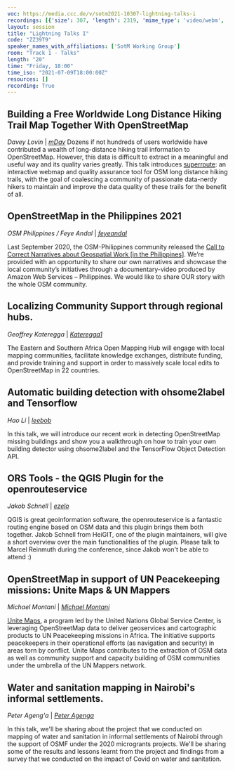 ```yaml
---
voc: https://media.ccc.de/v/sotm2021-10307-lightning-talks-i
recordings: [{'size': 307, 'length': 2319, 'mime_type': 'video/webm', 'language': 'eng-spa', 'filename': 'sotm2021-10307-eng-spa-Lightning_Talks_I_webm-hd.webm', 'state': 'new', 'folder': 'webm-hd', 'high_quality': True, 'width': 1920, 'height': 1080, 'updated_at': '2021-10-02T08:05:02.434+02:00', 'recording_url': 'https://cdn.media.ccc.de/events/sotm/2021/webm-hd/sotm2021-10307-eng-spa-Lightning_Talks_I_webm-hd.webm', 'url': 'https://api.media.ccc.de/public/recordings/55223', 'event_url': 'https://api.media.ccc.de/public/events/a7cec636-f53d-524c-88b1-159fd77d8c6c', 'conference_url': 'https://api.media.ccc.de/public/conferences/sotm2021'}, {'size': 126, 'length': 2319, 'mime_type': 'video/mp4', 'language': 'eng-spa', 'filename': 'sotm2021-10307-eng-spa-Lightning_Talks_I_sd.mp4', 'state': 'new', 'folder': 'h264-sd', 'high_quality': False, 'width': 720, 'height': 576, 'updated_at': '2021-10-02T07:27:36.505+02:00', 'recording_url': 'https://cdn.media.ccc.de/events/sotm/2021/h264-sd/sotm2021-10307-eng-spa-Lightning_Talks_I_sd.mp4', 'url': 'https://api.media.ccc.de/public/recordings/55222', 'event_url': 'https://api.media.ccc.de/public/events/a7cec636-f53d-524c-88b1-159fd77d8c6c', 'conference_url': 'https://api.media.ccc.de/public/conferences/sotm2021'}, {'size': 35, 'length': 2319, 'mime_type': 'audio/mpeg', 'language': 'eng', 'filename': 'sotm2021-10307-eng-Lightning_Talks_I_mp3.mp3', 'state': 'new', 'folder': 'mp3', 'high_quality': False, 'width': 0, 'height': 0, 'updated_at': '2021-10-02T07:22:26.967+02:00', 'recording_url': 'https://cdn.media.ccc.de/events/sotm/2021/mp3/sotm2021-10307-eng-Lightning_Talks_I_mp3.mp3', 'url': 'https://api.media.ccc.de/public/recordings/55221', 'event_url': 'https://api.media.ccc.de/public/events/a7cec636-f53d-524c-88b1-159fd77d8c6c', 'conference_url': 'https://api.media.ccc.de/public/conferences/sotm2021'}, {'size': 137, 'length': 2319, 'mime_type': 'video/webm', 'language': 'eng-spa', 'filename': 'sotm2021-10307-eng-spa-Lightning_Talks_I_webm-sd.webm', 'state': 'new', 'folder': 'webm-sd', 'high_quality': False, 'width': 720, 'height': 576, 'updated_at': '2021-10-02T06:51:37.143+02:00', 'recording_url': 'https://cdn.media.ccc.de/events/sotm/2021/webm-sd/sotm2021-10307-eng-spa-Lightning_Talks_I_webm-sd.webm', 'url': 'https://api.media.ccc.de/public/recordings/55219', 'event_url': 'https://api.media.ccc.de/public/events/a7cec636-f53d-524c-88b1-159fd77d8c6c', 'conference_url': 'https://api.media.ccc.de/public/conferences/sotm2021'}, {'size': 315, 'length': 2319, 'mime_type': 'video/mp4', 'language': 'eng-spa', 'filename': 'sotm2021-10307-eng-spa-Lightning_Talks_I_hd.mp4', 'state': 'new', 'folder': 'h264-hd', 'high_quality': True, 'width': 1920, 'height': 1080, 'updated_at': '2021-10-02T04:55:25.097+02:00', 'recording_url': 'https://cdn.media.ccc.de/events/sotm/2021/h264-hd/sotm2021-10307-eng-spa-Lightning_Talks_I_hd.mp4', 'url': 'https://api.media.ccc.de/public/recordings/55209', 'event_url': 'https://api.media.ccc.de/public/events/a7cec636-f53d-524c-88b1-159fd77d8c6c', 'conference_url': 'https://api.media.ccc.de/public/conferences/sotm2021'}, {'size': 279, 'length': 2319, 'mime_type': 'video/mp4', 'language': 'spa', 'filename': 'sotm2021-10307-spa-Lightning_Talks_I.mp4', 'state': 'new', 'folder': 'h264-hd', 'high_quality': True, 'width': 1920, 'height': 1080, 'updated_at': '2021-10-02T04:55:11.646+02:00', 'recording_url': 'https://cdn.media.ccc.de/events/sotm/2021/h264-hd/sotm2021-10307-spa-Lightning_Talks_I.mp4', 'url': 'https://api.media.ccc.de/public/recordings/55208', 'event_url': 'https://api.media.ccc.de/public/events/a7cec636-f53d-524c-88b1-159fd77d8c6c', 'conference_url': 'https://api.media.ccc.de/public/conferences/sotm2021'}, {'size': 279, 'length': 2319, 'mime_type': 'video/mp4', 'language': 'eng', 'filename': 'sotm2021-10307-eng-Lightning_Talks_I.mp4', 'state': 'new', 'folder': 'h264-hd', 'high_quality': True, 'width': 1920, 'height': 1080, 'updated_at': '2021-10-02T04:54:53.826+02:00', 'recording_url': 'https://cdn.media.ccc.de/events/sotm/2021/h264-hd/sotm2021-10307-eng-Lightning_Talks_I.mp4', 'url': 'https://api.media.ccc.de/public/recordings/55207', 'event_url': 'https://api.media.ccc.de/public/events/a7cec636-f53d-524c-88b1-159fd77d8c6c', 'conference_url': 'https://api.media.ccc.de/public/conferences/sotm2021'}]
layout: session
title: "Lightning Talks I"
code: "ZZ39T9"
speaker_names_with_affiliations: ['SotM Working Group']
room: "Track 1 - Talks"
length: "20"
time: "Friday, 18:00"
time_iso: "2021-07-09T18:00:00Z"
resources: []
recording: True
---
```

## Building a Free Worldwide Long Distance Hiking Trail Map Together With OpenStreetMap 
*Davey Lovin* | *[mDav](https://www.openstreetmap.org/user/mDav)*
Dozens if not hundreds of users worldwide have contributed a wealth of long-distance hiking trail information to OpenStreetMap. However, this data is difficult to extract in a meaningful and useful way and its quality varies greatly. This talk introduces [superroute](https://superroute.org/): an interactive webmap and quality assurance tool for OSM long distance hiking trails, with the goal of coalescing a community of passionate data-nerdy hikers to maintain and improve the data quality of these trails for the benefit of all. 

## OpenStreetMap in the Philippines 2021 
*OSM Philippines / Feye Andal* | *[feyeandal](https://www.openstreetmap.org/user/feyeandal)*

Last September 2020, the OSM-Philippines community released the [Call to Correct Narratives about Geospatial Work [in the Philippines]](https://wiki.openstreetmap.org/w/images/a/aa/A_Call_to_Correct_Narratives_about_Geospatial_Work.pdf). We’re provided with an opportunity to share our own narratives and showcase the local community’s initiatives through a documentary-video produced by Amazon Web Services – Philippines. We would like to share OUR story with the whole OSM community.

## Localizing Community Support through regional hubs. 
*Geoffrey Kateregga* | *[Kateregga1](https://www.openstreetmap.org/user/Kateregga1)*

The Eastern and Southern Africa Open Mapping Hub will engage with local mapping communities, facilitate knowledge exchanges, distribute funding, and provide training and support in order to massively scale local edits to OpenStreetMap in 22 countries. 

## Automatic building detection with ohsome2label and Tensorflow 
*Hao Li* | *[leebob](https://www.openstreetmap.org/user/leebob)*

In this talk, we will introduce our recent work in detecting OpenStreetMap missing buildings and show you a walkthrough on how to train your own building detector using ohsome2label and the TensorFlow Object Detection API.

## ORS Tools - the QGIS Plugin for the openrouteservice 
*Jakob Schnell* | *[ezelo](https://www.openstreetmap.org/user/ezelo)*

QGIS is great geoinformation software, the openrouteservice is a fantastic routing engine based on OSM data and this plugin brings them both together. Jakob Schnell from HeiGIT, one of the plugin maintainers, will give a short overview over the main functionalities of the plugin. Please talk to Marcel Reinmuth during the conference, since Jakob won't be able to attend :) 

## OpenStreetMap in support of UN Peacekeeping missions: Unite Maps &amp; UN Mappers 
*Michael Montani* | *[Michael Montani](https://www.openstreetmap.org/user/Michael%20Montani)*

[Unite Maps](https://geoportal.un.org/arcgis/apps/sites/#/unitemaps), a program led by the United Nations Global Service Center, is leveraging OpenStreetMap data to deliver geoservices and cartographic products to UN Peacekeeping missions in Africa. The initiative supports peacekeepers in their operational efforts (as navigation and security) in areas torn by conflict. Unite Maps contributes to the extraction of OSM data as well as community support and capacity building of OSM communities under the umbrella of the UN Mappers network. 

## Water and sanitation mapping in Nairobi's informal settlements. 
*Peter Ageng'a* | *[Peter Agenga](https://www.openstreetmap.org/user/Peter%20Agenga)* 

In this talk, we'll be sharing about the project that we conducted on mapping of water and sanitation in informal settlements of Nairobi through the support of OSMF under the 2020 microgrants projects. We'll be sharing some of the results and lessons learnt from the project and findings from a survey that we conducted on the impact of Covid on water and sanitation.
